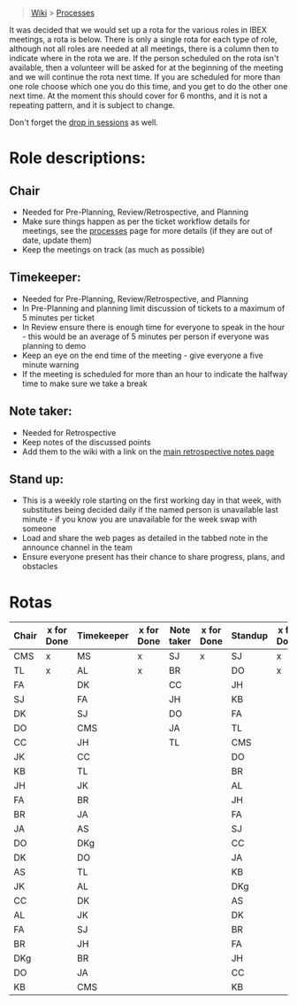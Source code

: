 > [Wiki](Home) > [Processes](Processes)

It was decided that we would set up a rota for the various roles in IBEX meetings, a rota is below. There is only a single rota for each type of role, although not all roles are needed at all meetings, there is a column then to indicate where in the rota we are. If the person scheduled on the rota isn't available, then a volunteer will be asked for at the beginning of the meeting and we will continue the rota next time. If you are scheduled for more than one role choose which one you do this time, and you get to do the other one next time. At the moment this should cover for 6 months, and it is not a repeating pattern, and it is subject to change.

Don't forget the [drop in sessions](https://github.com/ISISComputingGroup/IBEX/wiki/Instrument-Control-Drop-in-Session) as well.

# Role descriptions:
## Chair 
* Needed for Pre-Planning, Review/Retrospective, and Planning
* Make sure things happen as per the ticket workflow details for meetings, see the [processes](Processes) page for more details (if they are out of date, update them)
* Keep the meetings on track (as much as possible)

## Timekeeper:
* Needed for Pre-Planning, Review/Retrospective, and Planning
* In Pre-Planning and planning limit discussion of tickets to a maximum of 5 minutes per ticket
* In Review ensure there is enough time for everyone to speak in the hour - this would be an average of 5 minutes per person if everyone was planning to demo
* Keep an eye on the end time of the meeting - give everyone a five minute warning
* If the meeting is scheduled for more than an hour to indicate the halfway time to make sure we take a break

## Note taker:
* Needed for Retrospective
* Keep notes of the discussed points
* Add them to the wiki with a link on the [main retrospective notes page](Retrospective-Notes)

## Stand up:
* This is a weekly role starting on the first working day in that week, with substitutes being decided daily if the named person is unavailable last minute - if you know you are unavailable for the week swap with someone
* Load and share the web pages as detailed in the tabbed note in the announce channel in the team
* Ensure everyone present has their chance to share progress, plans, and obstacles

# Rotas

| Chair | x for Done | Timekeeper | x for Done | Note taker | x for Done |Standup | x for Done |
| --- | --- | --- | --- | --- | --- |--- | --- |
| CMS | x | MS | x | SJ | x |SJ | x |
| TL | x | AL | x | BR |  |DO | x |
| FA |  | DK |  | CC |  |JH |  |
| SJ |  | FA |  | JH |  |KB |  |
| DK |  | SJ |  | DO |  |FA |  |
| DO |  | CMS |  | JA |  |TL |  |
| CC |  | JH |  | TL |  |CMS |  |
| JK |  | CC |  |  |  |DO |  |
| KB |  | TL |  |  |  |BR |  |
| JH |  | JK |  |  |  |AL |  |
| FA |  | BR |  |  |  |JH |  |
| BR |  | JA |  |  |  |FA |  |
| JA |  | AS |  |  |  |SJ |  |
| DO |  | DKg |  |  |  |CC |  |
| DK |  | DO |  |  |  |JA |  |
| AS |  | TL |  |  |  |KB |  |
| JK |  | AL |  |  |  |DKg |  |
| CC |  | DK |  |  |  |AS |  |
| AL |  | JK |  |  |  |DK |  |
| FA |  | SJ |  |  |  |BR |  |
| BR |  | JH |  |  |  |FA |  |
| DKg |  | BR |  |  |  |JH |  |
| DO |  | JA |  |  |  |CC |  |
| KB |  | CMS |  |  |  |KB |  |

